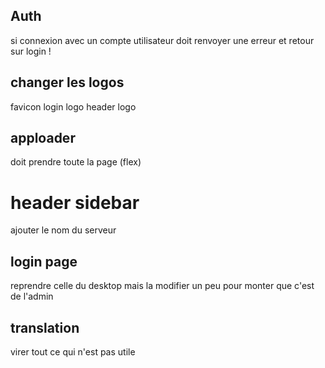 ## Auth

si connexion avec un compte utilisateur
doit renvoyer une erreur et retour sur login !

## changer les logos
favicon
login logo
header logo

## apploader
doit prendre toute la page (flex)

# header sidebar
ajouter le nom du serveur

## login page
reprendre celle du desktop
mais la modifier un peu pour monter que c'est de l'admin

## translation
virer tout ce qui n'est pas utile